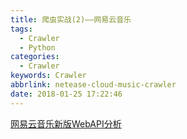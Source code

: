 ```yaml
---
title: 爬虫实战(2)——网易云音乐
tags:
  - Crawler
  - Python
categories:
  - Crawler
keywords: Crawler
abbrlink: netease-cloud-music-crawler 
date: 2018-01-25 17:22:46
---
```


[网易云音乐新版WebAPI分析](https://github.com/darknessomi/musicbox/wiki/%E7%BD%91%E6%98%93%E4%BA%91%E9%9F%B3%E4%B9%90%E6%96%B0%E7%89%88WebAPI%E5%88%86%E6%9E%90%E3%80%82)